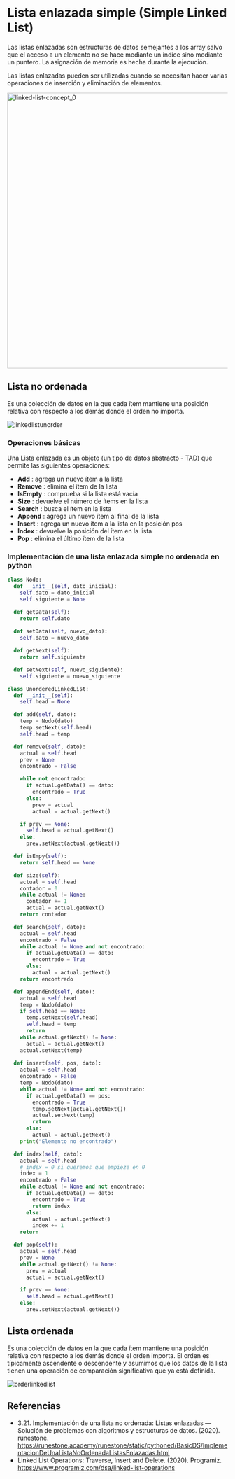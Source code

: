 # Lista enlazada simple (Simple Linked List)

Las listas enlazadas son estructuras de datos semejantes a los array salvo que el acceso a un elemento no se hace mediante un indice sino mediante un puntero.
La asignación de memoria es hecha durante la ejecución.

Las listas enlazadas pueden ser utilizadas cuando se necesitan hacer varias operaciones de inserción y eliminación de elementos. 

<img width="630" alt="linked-list-concept_0" src="https://user-images.githubusercontent.com/42527034/120256163-285a1b00-c253-11eb-8f22-d4fd004a370b.png">

## Lista no ordenada

Es una colección de datos en la que cada ítem mantiene una posición relativa con respecto a los demás donde el orden no importa.

![linkedlistunorder](https://user-images.githubusercontent.com/42527034/120277763-150e7600-c27a-11eb-99c2-20bb02e1f9e9.png)

### Operaciones básicas

Una Lista enlazada es un objeto (un tipo de datos abstracto - TAD) que permite las siguientes operaciones:

* **Add** : agrega un nuevo ítem a la lista
* **Remove** : elimina el ítem de la lista
* **IsEmpty** : comprueba si la lista está vacía
* **Size** : devuelve el número de ítems en la lista
* **Search** : busca el ítem en la lista
* **Append** : agrega un nuevo ítem al final de la lista
* **Insert** : agrega un nuevo ítem a la lista en la posición pos
* **Index** :  devuelve la posición del ítem en la lista
* **Pop** : elimina el último ítem de la lista

### Implementación de una lista enlazada simple no ordenada en python

```python
class Nodo:
  def __init__(self, dato_inicial):
    self.dato = dato_inicial
    self.siguiente = None

  def getData(self):
    return self.dato
  
  def setData(self, nuevo_dato):
    self.dato = nuevo_dato

  def getNext(self):
    return self.siguiente

  def setNext(self, nuevo_siguiente):
    self.siguiente = nuevo_siguiente

class UnorderedLinkedList:
  def __init__(self):
    self.head = None 

  def add(self, dato):
    temp = Nodo(dato)
    temp.setNext(self.head)
    self.head = temp

  def remove(self, dato):
    actual = self.head
    prev = None
    encontrado = False

    while not encontrado:
      if actual.getData() == dato:
        encontrado = True
      else:
        prev = actual
        actual = actual.getNext()

    if prev == None:
      self.head = actual.getNext()
    else:
      prev.setNext(actual.getNext())

  def isEmpy(self):
    return self.head == None

  def size(self):
    actual = self.head
    contador = 0
    while actual != None:
      contador += 1
      actual = actual.getNext()
    return contador

  def search(self, dato):
    actual = self.head
    encontrado = False
    while actual != None and not encontrado:
      if actual.getData() == dato:
        encontrado = True
      else:
        actual = actual.getNext()
    return encontrado

  def appendEnd(self, dato):
    actual = self.head
    temp = Nodo(dato)
    if self.head == None:
      temp.setNext(self.head)
      self.head = temp
      return
    while actual.getNext() != None:
      actual = actual.getNext()
    actual.setNext(temp)
    
  def insert(self, pos, dato):
    actual = self.head
    encontrado = False
    temp = Nodo(dato)
    while actual != None and not encontrado:
      if actual.getData() == pos:
        encontrado = True
        temp.setNext(actual.getNext())
        actual.setNext(temp)
        return
      else:
        actual = actual.getNext()
    print("Elemento no encontrado")

  def index(self, dato):
    actual = self.head
    # index = 0 si queremos que empieze en 0
    index = 1
    encontrado = False
    while actual != None and not encontrado:
      if actual.getData() == dato:
        encontrado = True
        return index
      else:
        actual = actual.getNext()
        index += 1
    return

  def pop(self):
    actual = self.head
    prev = None
    while actual.getNext() != None:
      prev = actual
      actual = actual.getNext()

    if prev == None:
      self.head = actual.getNext()
    else:
      prev.setNext(actual.getNext())
```

## Lista ordenada

Es una colección de datos en la que cada ítem mantiene una posición relativa con respecto a los demás donde el orden importa.
El orden es típicamente ascendente o descendente y asumimos que los datos de la lista tienen una operación de comparación significativa que ya está definida.

![orderlinkedlist](https://user-images.githubusercontent.com/42527034/120277821-28b9dc80-c27a-11eb-8344-23b36bc09c39.png)

## Referencias

* 3.21. Implementación de una lista no ordenada: Listas enlazadas — Solución de problemas con algoritmos y estructuras de datos. (2020). runestone. https://runestone.academy/runestone/static/pythoned/BasicDS/ImplementacionDeUnaListaNoOrdenadaListasEnlazadas.html
* Linked List Operations: Traverse, Insert and Delete. (2020). Programiz. https://www.programiz.com/dsa/linked-list-operations
